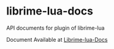 # librime-lua-docs
API documents for plugin of  librime-lua

Document Available at [Librime-lua-Docs](https://zenamleong.github.io/librime-lua-docs/api/)
